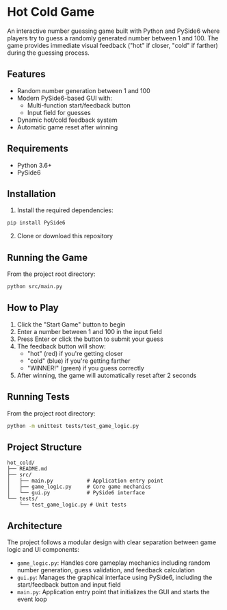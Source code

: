 # Hot Cold Game

An interactive number guessing game built with Python and PySide6 where players try to guess a randomly generated number between 1 and 100. The game provides immediate visual feedback ("hot" if closer, "cold" if farther) during the guessing process.

## Features

- Random number generation between 1 and 100
- Modern PySide6-based GUI with:
  - Multi-function start/feedback button
  - Input field for guesses
- Dynamic hot/cold feedback system
- Automatic game reset after winning

## Requirements

- Python 3.6+
- PySide6

## Installation

1. Install the required dependencies:
```bash
pip install PySide6
```

2. Clone or download this repository

## Running the Game

From the project root directory:

```bash
python src/main.py
```

## How to Play

1. Click the "Start Game" button to begin
2. Enter a number between 1 and 100 in the input field
3. Press Enter or click the button to submit your guess
4. The feedback button will show:
   - "hot" (red) if you're getting closer
   - "cold" (blue) if you're getting farther
   - "WINNER!" (green) if you guess correctly
5. After winning, the game will automatically reset after 2 seconds

## Running Tests

From the project root directory:

```bash
python -m unittest tests/test_game_logic.py
```

## Project Structure

```
hot_cold/
├── README.md
├── src/
│   ├── main.py           # Application entry point
│   ├── game_logic.py     # Core game mechanics
│   └── gui.py            # PySide6 interface
└── tests/
    └── test_game_logic.py # Unit tests
```

## Architecture

The project follows a modular design with clear separation between game logic and UI components:

- `game_logic.py`: Handles core gameplay mechanics including random number generation, guess validation, and feedback calculation
- `gui.py`: Manages the graphical interface using PySide6, including the start/feedback button and input field
- `main.py`: Application entry point that initializes the GUI and starts the event loop
